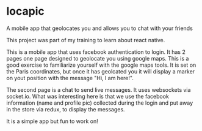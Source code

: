 # locapic
A mobile app that geolocates you and allows you to chat with your friends


This project was part of my training to learn about react native.

This is a mobile app that uses facebook authentication to login.
It has 2 pages one page designed to geolocate you using google maps. This is a good exercise to familiarize yourself with the google maps tools. It is set on the Paris coordinates, but once it has geolcated you it will display a marker on yout position with the message "Hi, I am here!".

The second page is a chat to send live messages. It uses websockets via socket.io. What was interesting here is that we use the facebook information (name and profile pic) collected during the login and put away in the store via redux, to display the messages.

It is a simple app but fun to work on!

